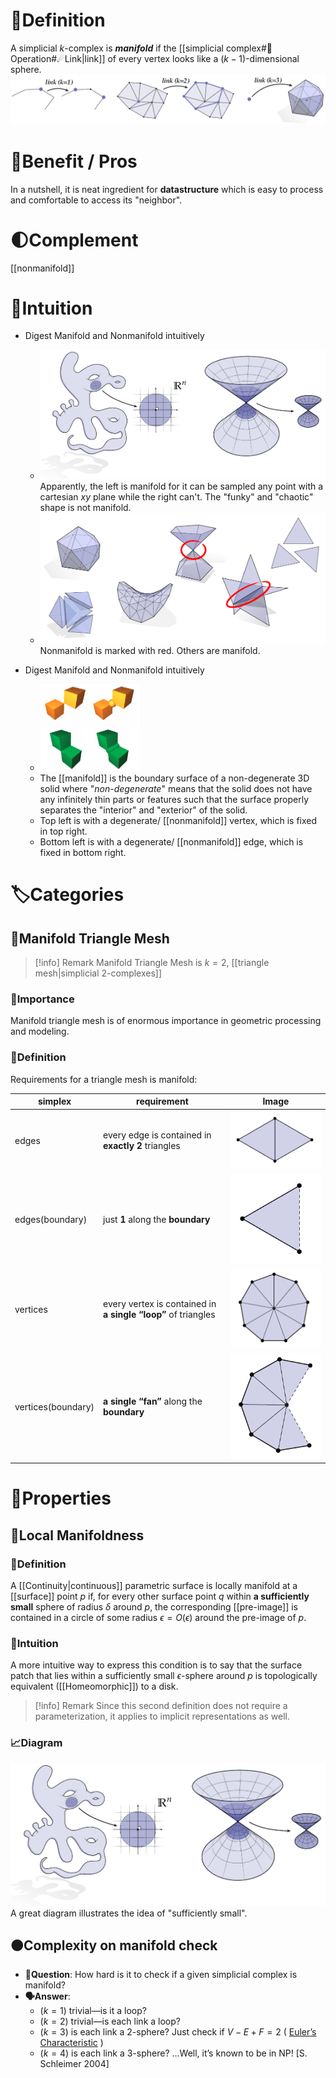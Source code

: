 # 📝Definition
A simplicial $k$-complex is ***manifold*** if the [[simplicial complex#💫Operation#☄Link|link]] of every vertex looks like a $(k-1)$-dimensional sphere.
![name](../assets/manifold_k_simplicial_complex.png)


# 🚀Benefit / Pros
 In a nutshell, it is neat ingredient for **datastructure** which is easy to process and comfortable to access its "neighbor".
    
# 🌓Complement
[[nonmanifold]]
    
# 🧠Intuition
- Digest Manifold and Nonmanifold intuitively 
	- ![||450](../assets/manifold_nonmanifold.png)
	  Apparently, the left is manifold for it can be sampled any point with a cartesian $xy$ plane while the right can't. The "funky" and "chaotic" shape is not manifold.
	- ![|300](../assets/manifold_nonmanifold1.png)
	  Nonmanifold is marked with red. Others are manifold.
	
- Digest Manifold and Nonmanifold intuitively
	- ![|150](../assets/manifold_vs_nonmanifold.png)
	- The [[manifold]] is the boundary surface of a non-degenerate 3D solid where "*non-degenerate*" means that the solid does not have any infinitely thin parts or features such that the surface properly separates the "interior" and "exterior" of the solid.
	- Top left is with a degenerate/ [[nonmanifold]] vertex, which is fixed in top right.
	- Bottom left is with a degenerate/ [[nonmanifold]] edge, which is fixed in bottom right.
  
# 🏷Categories
## 🔖Manifold Triangle Mesh
> [!info] Remark
> Manifold Triangle Mesh is $k=2$, [[triangle mesh|simplicial 2-complexes]] 

### 👑Importance
Manifold triangle mesh is of enormous importance in geometric processing and modeling.

### 📝Definition
Requirements for a triangle mesh is manifold:

 | simplex            | requirement                                                   | Image                                                  |
 | ------------------ | ------------------------------------------------------------- | ------------------------------------------------------ |
 | edges              | every edge is contained in **exactly** **2** triangles        | ![\|150](../assets/manifold_mesh_edge.png)              |
 | edges(boundary)    | just **1** along the **boundary**                             | ![\|150](../assets/manifold_mesh_edge_boundary.png)     |
 | vertices           | every vertex is contained in **a single “loop”** of triangles | ![\|150](../assets/manifold_mesh_vertices.png)          |
 | vertices(boundary) | **a single “fan”** along the **boundary**                     | ![\|150](../assets/manifold_mesh_vertices_boundary.png) |





# 🌈Properties
## 🔴Local Manifoldness
### 📝Definition
A [[Continuity|continuous]] parametric surface is locally manifold at a [[surface]] point $p$ if, for every other surface point $q$ within **a sufficiently small** sphere of radius $\delta$ around $p$, the corresponding [[pre-image]] is contained in a circle of some radius $\epsilon=O(\epsilon)$ around the pre-image of $p$.



### 🧠Intuition
A more intuitive way to express this condition is to say that the surface patch that lies within a sufficiently small $\epsilon$-sphere around $p$ is topologically equivalent ([[Homeomorphic]]) to a disk.

> [!info] Remark
> Since this second definition does not require a parameterization, it applies to implicit representations as well.

### 📈Diagram
![|300](../assets/manifold_nonmanifold.png)
A great diagram illustrates the idea of "sufficiently small".

## 🟠Complexity on manifold check
- **💬Question**: How hard is it to check if a given simplicial complex is manifold?
- **🗣Answer**: 
	-  ($k=1$) trivial—is it a loop?
	- ($k=2$) trivial—is each link a loop?
	- ($k=3$) is each link a 2-sphere? Just check if $V-E+F = 2$ ( [Euler’s Characteristic](((634e3b2d-a1b3-4803-9236-d18373f2c133)))  )
	- ($k=4$) is each link a 3-sphere? …Well, it’s known to be in NP! [S. Schleimer 2004]



              
            